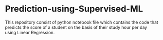 # Prediction-using-Supervised-ML
This repository consist of python notebook file which contains the code that predicts the score of a student on the basis of their study hour per day using Linear Regression.
